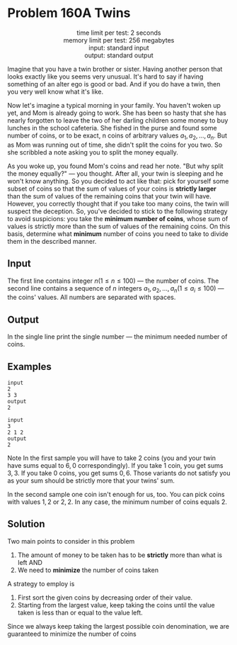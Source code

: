 

# Problem 160A Twins

<p align="center">
time limit per test: 2 seconds <br />
memory limit per test: 256 megabytes <br />
input: standard input <br />
output: standard output <br />
</p>

Imagine that you have a twin brother or sister. Having another person that looks exactly like you seems very unusual.
It's hard to say if having something of an alter ego is good or bad. And if you do have a twin, then you very well know
what it's like.

Now let's imagine a typical morning in your family. You haven't woken up yet, and Mom is already going to work. She has
been so hasty that she has nearly forgotten to leave the two of her darling children some money to buy lunches in the
school cafeteria. She fished in the purse and found some number of coins, or to be exact, n coins of arbitrary values
$a_1, a_2, ..., a_n$. But as Mom was running out of time, she didn't split the coins for you two. So she scribbled a note
asking you to split the money equally.

As you woke up, you found Mom's coins and read her note. "But why split the money equally?" — you thought. After all,
your twin is sleeping and he won't know anything. So you decided to act like that: pick for yourself some subset of
coins so that the sum of values of your coins is **strictly larger** than the sum of values of the remaining coins that your
twin will have. However, you correctly thought that if you take too many coins, the twin will suspect the deception.
So, you've decided to stick to the following strategy to avoid suspicions: you take the **minimum number of coins**,
whose sum of values is strictly more than the sum of values of the remaining coins. On this basis, determine what **minimum**
number of coins you need to take to divide them in the described manner.

## Input
The first line contains integer $n (1 ≤ n ≤ 100)$ — the number of coins.
The second line contains a sequence of $n$ integers $a_1, a_2, ..., a_n (1 ≤ a_i ≤ 100)$ — the coins' values.
All numbers are separated with spaces.

## Output
In the single line print the single number — the minimum needed number of coins.

## Examples
```
input
2
3 3
output
2

input
3
2 1 2
output
2
```
Note
In the first sample you will have to take 2 coins (you and your twin have sums equal to 6, 0 correspondingly). If you take 1 coin, you get sums 3, 3. If you take 0 coins, you get sums 0, 6. Those variants do not satisfy you as your sum should be strictly more that your twins' sum.

In the second sample one coin isn't enough for us, too. You can pick coins with values 1, 2 or 2, 2. In any case, the minimum number of coins equals 2.

## Solution
Two main points to consider in this problem
1. The amount of money to be taken has to be **strictly** more than what is left AND
2. We need to **minimize** the number of coins taken

A strategy to employ is
1. First sort the given coins by decreasing order of their value.
2. Starting from the largest value, keep taking the coins until the value taken is less than or equal to the value left.

Since we always keep taking the largest possible coin denomination, we are guaranteed to minimize the number of coins
